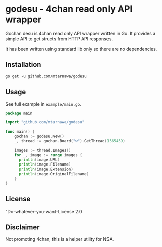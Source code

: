 # godesu - 4chan read only API wrapper
Gochan desu is 4chan read only API wrapper written in Go.
It provides a simple API to get structs from HTTP API responses.

It has been written using standard lib only so there are no dependencies.
## Installation
`go get -u github.com/mtarnawa/godesu`
## Usage
See full example in `example/main.go`.

```go
package main

import "github.com/mtarnawa/godesu"

func main() {
    gochan := godesu.New()
    _, thread := gochan.Board("w").GetThread(1565459)
    
    images := thread.Images()
	for _, image := range images {
	  println(image.URL)
	  println(image.Filename)
	  println(image.Extension)
	  println(image.OriginalFilename)      
	}
}
```

## License
"Do-whatever-you-want-License 2.0

## Disclaimer
Not promoting 4chan, this is a helper utility for NSA.
